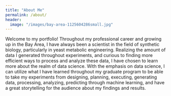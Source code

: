 ```yaml
---
title: "About Me"
permalink: /about/
header:
  image: "/images/bay-area-1125604286small.jpg"
---
```


Welcome to my portfolio! Throughout my professional career and growing up in the Bay Area, I have always been a scientist in the field of synthetic biology, particularly in yeast metabolic engineering. Realizing the amount of data I generated throughout experiments, and curious to finding more efficient ways to process and analyze these data, I have chosen to learn more about the realm of data science. With the emphasis  on data science, I can utilize what I have learned throughout my graduate program to be able to take my experiments from designing, planning, executing, generating data, processing, analyzing, predicting through machine learning, and have a great storytelling for the audience about my findings and results.

